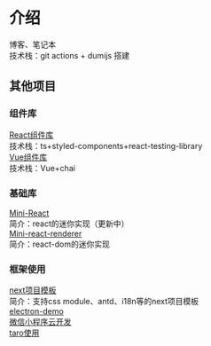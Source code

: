 # 介绍
博客、笔记本<br>
技术栈：git actions + dumijs 搭建

## 其他项目
### 组件库
[React组件库](https://github.com/Aledenn/cbsama-ui)<br>
技术栈：ts+styled-components+react-testing-library<br>
[Vue组件库](https://github.com/Aledenn/Cb-UI)<br>
技术栈：Vue+chai
### 基础库
[Mini-React](https://github.com/Aledenn/cb-react)<br>
简介：react的迷你实现（更新中）<br>
[Mini-react-renderer](https://github.com/Aledenn/react-dom-mini)<br>
简介：react-dom的迷你实现
### 框架使用
[next项目模板](https://github.com/Aledenn/next-template)<br>
简介：支持css module、antd、i18n等的next项目模板<br>
[electron-demo](https://github.com/Aledenn/electronProject)<br>
[微信小程序云开发](https://github.com/Aledenn/Translation)<br>
[taro使用](https://github.com/Aledenn/taroPj)<br>